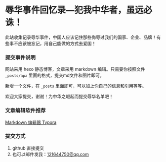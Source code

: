 # 辱华事件回忆录—犯我中华者，虽远必诛！
此站收集记录辱华事件，中国人应该记住那些侮辱过我们的国家、企业、品牌！有些事不应该被忘记，用自己能做的方式去爱国！



### 提交事件说明

网站采用 hexo 静态博客，文章采用 markdown 编辑。只需要你按照文件` _posts/apa` 里面的格式，提交md文件和图片即可。

新增一个文件，在 `_posts` 里面即可，可以加上你自己的信息和引用等等。

欢迎大家提交，谢谢！为中华之崛起而提交辱华名单吧！



### 文章编辑软件推荐



[Markdown 编辑器 Typora](https://www.typora.io/)



### 提交方式

1. github 直接提交
2. 也可以邮件发我：121644750@qq.com